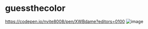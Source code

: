 # guessthecolor

https://codepen.io/nvite8008/pen/XWBdame?editors=0100
![image](https://user-images.githubusercontent.com/77773407/210021779-cd86ad5e-0a91-4452-a9e8-3c05085f401e.png)
